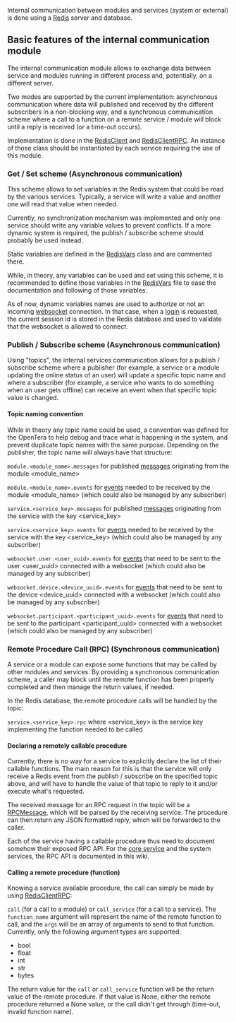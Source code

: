 Internal communication between modules and services (system or external) is done using a [Redis](https://redis.io/) server and database.

## Basic features of the internal communication module
The internal communication module allows to exchange data between service and modules running in different process and, potentially, on a different server.

Two modes are supported by the current implementation: asynchronous communication where data will published and received by the different subscribers in a non-blocking way, and a synchronous communication scheme where a call to a function on a remote service / module will block until a reply is received (or a time-out occurs).

Implementation is done in the [RedisClient](https://github.com/introlab/opentera/blob/main/teraserver/python/opentera/redis/RedisClient.py) and [RedisClientRPC](https://github.com/introlab/opentera/blob/main/teraserver/python/opentera/redis/RedisRPCClient.py). An instance of those class should be instantiated by each service requiring the use of this module.

### Get / Set scheme (Asynchronous communication)
This scheme allows to set variables in the Redis system that could be read by the various services. Typically, a service will write a value and another one will read that value when needed.

Currently, no synchronization mechanism was implemented and only one service should write any variable values to prevent conflicts. If a more dynamic system is required, the publish / subscribe scheme should probably be used instead.

Static variables are defined in the [RedisVars](https://github.com/introlab/opentera/blob/main/teraserver/python/opentera/redis/RedisVars.py) class and are commented there.

While, in theory, any variables can be used and set using this scheme, it is recommended to define those variables in the [RedisVars](https://github.com/introlab/opentera/blob/main/teraserver/python/opentera/redis/RedisVars.py) file to ease the documentation and following of those variables.

As of now, dynamic variables names are used to authorize or not an incoming [websocket](Websockets-communication) connection. In that case, when a [login](Login-and-authentication) is requested, the current session id is stored in the Redis database and used to validate that the websocket is allowed to connect.

### Publish / Subscribe scheme (Asynchronous communication)
Using "topics", the internal services communication allows for a publish / subscribe scheme where a publisher (for example, a service or a module updating the online status of an user) will update a specific topic name and where a subscriber (for example, a service who wants to do something when an user gets offline) can receive an event when that specific topic value is changed.

#### Topic naming convention
While in theory any topic name could be used, a convention was defined for the OpenTera to help debug and trace what is happening in the system, and prevent duplicate topic names with the same purpose. Depending on the publisher, the topic name will always have that structure:

`module.<module_name>.messages` for published [messages](Messages-structure) originating from the module <module_name>

`module.<module_name>.events` for [events](Messages-structure) needed to be received by the module <module_name> (which could also be managed by any subscriber)


`service.<service_key>.messages` for published [messages](Messages-structure) originating from the service with the key <service_key>

`service.<service_key>.events` for [events](Messages-structure) needed to be received by the service with the key <service_key> (which could also be managed by any subscriber)


`websocket.user.<user_uuid>.events` for [events](Messages-structure) that need to be sent to the user <user_uuid> connected with a websocket (which could also be managed by any subscriber)

`websocket.device.<device_uuid>.events` for [events](Messages-structure) that need to be sent to the device <device_uuid> connected with a websocket (which could also be managed by any subscriber)

`websocket.participant.<participant_uuid>.events` for [events](Messages-structure) that need to be sent to the participant <participant_uuid> connected with a websocket (which could also be managed by any subscriber)

### Remote Procedure Call (RPC) (Synchronous communication)
A service or a module can expose some functions that may be called by other modules and services. By providing a synchronous communication scheme, a caller may block until the remote function has been properly completed and then manage the return values, if needed.

In the Redis database, the remote procedure calls will be handled by the topic:

`service.<service_key>.rpc` where <service_key> is the service key implementing the function needed to be called

#### Declaring a remotely callable procedure
Currently, there is no way for a service to explicitly declare the list of their callable functions. The main reason for this is that the service will only receive a Redis event from the publish / subscribe on the specified topic above, and will have to handle the value of that topic to reply to it and/or execute what's requested.

The received message for an RPC request in the topic will be a [RPCMessage](Messages-structure), which will be parsed by the receiving service. The procedure can then return any JSON formatted reply, which will be forwarded to the caller.

Each of the service having a callable procedure thus need to document somehow their exposed RPC API. For the [core service](TeraServer-Service) and the system services, the RPC API is documented in this wiki.

#### Calling a remote procedure (function)
Knowing a service available procedure, the call can simply be made by using [RedisClientRPC](https://github.com/introlab/opentera/blob/main/teraserver/python/opentera/redis/RedisRPCClient.py):

`call` (for a call to a module) or `call_service` (for a call to a service). The `function_name` argument will represent the name of the remote function to call, and the `args` will be an array of arguments to send to that function. Currently, only the following argument types are supported:

* bool
* float
* int
* str
* bytes

The return value for the `call` or `call_service` function will be the return value of the remote procedure. If that value is None, either the remote procedure returned a None value, or the call didn't get through (time-out, invalid function name).